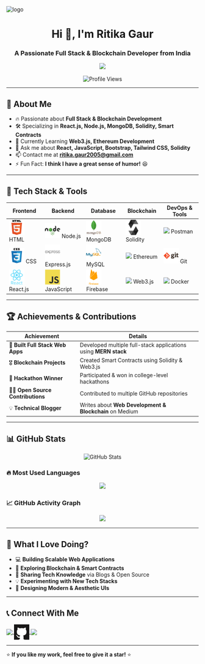 ![logo](https://github.com/kuritika098/kuritika098/blob/main/Screenshot%202024-05-08%20133310.png)

<h1 align="center">Hi 👋, I'm Ritika Gaur</h1>
<h3 align="center">A Passionate Full Stack & Blockchain Developer from India</h3>

<p align="center">
  <img src="https://img.freepik.com/free-vector/software-programmer-girl-office-work-vector-design_107791-20453.jpg?semt=ais_hybrid" width="500"/>
</p>

<p align="center">
  <img src="https://komarev.com/ghpvc/?username=GaurRitika&label=Profile%20views&color=0e75b6&style=flat" alt="Profile Views" />
</p>

---

## 🌟 **About Me**
- 🔥 Passionate about **Full Stack & Blockchain Development**  
- 🛠️ Specializing in **React.js, Node.js, MongoDB, Solidity, Smart Contracts**  
- 🌱 Currently Learning **Web3.js, Ethereum Development**  
- 💬 Ask me about **React, JavaScript, Bootstrap, Tailwind CSS, Solidity**  
- 📫 Contact me at **ritika.gaur2005@gmail.com**  
- ⚡ Fun Fact: **I think I have a great sense of humor!** 😆  

---

## 🚀 **Tech Stack & Tools**
| **Frontend**  | **Backend**  | **Database** | **Blockchain** | **DevOps & Tools** |
|--------------|------------|-------------|---------------|-----------------|
| <img src="https://raw.githubusercontent.com/devicons/devicon/master/icons/html5/html5-original-wordmark.svg" width="40"/> HTML | <img src="https://raw.githubusercontent.com/devicons/devicon/master/icons/nodejs/nodejs-original-wordmark.svg" width="40"/> Node.js | <img src="https://raw.githubusercontent.com/devicons/devicon/master/icons/mongodb/mongodb-original-wordmark.svg" width="40"/> MongoDB | <img src="https://raw.githubusercontent.com/devicons/devicon/master/icons/solidity/solidity-original.svg" width="40"/> Solidity | <img src="https://www.vectorlogo.zone/logos/getpostman/getpostman-icon.svg" width="40"/> Postman |
| <img src="https://raw.githubusercontent.com/devicons/devicon/master/icons/css3/css3-original-wordmark.svg" width="40"/> CSS | <img src="https://raw.githubusercontent.com/devicons/devicon/master/icons/express/express-original-wordmark.svg" width="40"/> Express.js | <img src="https://raw.githubusercontent.com/devicons/devicon/master/icons/mysql/mysql-original-wordmark.svg" width="40"/> MySQL | <img src="https://upload.wikimedia.org/wikipedia/commons/6/6f/Ethereum-icon-purple.svg" width="40"/> Ethereum | <img src="https://raw.githubusercontent.com/devicons/devicon/master/icons/git/git-original-wordmark.svg" width="40"/> Git |
| <img src="https://raw.githubusercontent.com/devicons/devicon/master/icons/react/react-original-wordmark.svg" width="40"/> React.js | <img src="https://raw.githubusercontent.com/devicons/devicon/master/icons/javascript/javascript-original.svg" width="40"/> JavaScript | <img src="https://raw.githubusercontent.com/devicons/devicon/master/icons/firebase/firebase-plain-wordmark.svg" width="40"/> Firebase | <img src="https://avatars.githubusercontent.com/u/50522406?s=200&v=4" width="40"/> Web3.js | <img src="https://www.vectorlogo.zone/logos/docker/docker-icon.svg" width="40"/> Docker |

---

## 🏆 **Achievements & Contributions**
| **Achievement**  | **Details**  |
|-----------------|-------------|
| 🚀 **Built Full Stack Web Apps** | Developed multiple full-stack applications using **MERN stack** |
| 🎖 **Blockchain Projects** | Created Smart Contracts using Solidity & Web3.js |
| 🏅 **Hackathon Winner** | Participated & won in college-level hackathons |
| 👨‍💻 **Open Source Contributions** | Contributed to multiple GitHub repositories |
| 💡 **Technical Blogger** | Writes about **Web Development & Blockchain** on Medium |

---

## 📊 **GitHub Stats**
<p align="center">
  <img src="https://github-readme-stats.vercel.app/api?username=GaurRitika&show_icons=true&theme=radical" alt="GitHub Stats" />
</p>

### **🔥 Most Used Languages**
<p align="center">
  <img src="https://github-readme-stats.vercel.app/api/top-langs/?username=GaurRitika&layout=compact&theme=radical" />
</p>

### 📈 GitHub Activity Graph
<p align="center">
  <img src="https://github-readme-activity-graph.vercel.app/graph?username=GaurRitika&theme=react-dark" />
</p>


---

## 🎯 **What I Love Doing?**
- 💻 **Building Scalable Web Applications**  
- 🚀 **Exploring Blockchain & Smart Contracts**  
- 📢 **Sharing Tech Knowledge** via Blogs & Open Source  
- 💡 **Experimenting with New Tech Stacks**  
- 🎨 **Designing Modern & Aesthetic UIs**  

---

## 📞 **Connect With Me**
<p align="left">
  <a href="https://www.linkedin.com/in/ritika-gaur-b40b4b298/" target="blank">
    <img align="center" src="https://raw.githubusercontent.com/rahuldkjain/github-profile-readme-generator/master/src/images/icons/Social/linked-in-alt.svg" width="40" />
  </a>
  <a href="https://github.com/GaurRitika" target="blank">
    <img align="center" src="https://raw.githubusercontent.com/edent/SuperTinyIcons/master/images/svg/github.svg" width="40" />
  </a>
  <a href="mailto:ritika.gaur2005@gmail.com" target="blank">
    <img align="center" src="https://upload.wikimedia.org/wikipedia/commons/4/4e/Gmail_Icon.png" width="40" />
  </a>
</p>

---

⭐ **If you like my work, feel free to give it a star!** ⭐
